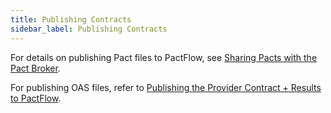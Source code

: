 ```yaml
---
title: Publishing Contracts
sidebar_label: Publishing Contracts
---
```


For details on publishing Pact files to PactFlow, see [Sharing Pacts with the Pact Broker](https://docs.pact.io/getting_started/sharing_pacts).

For publishing OAS files, refer to [Publishing the Provider Contract + Results to PactFlow](/docs/bi-directional-contract-testing/contracts/oas#publishing-the-provider-contract--results-to-pactflow).

